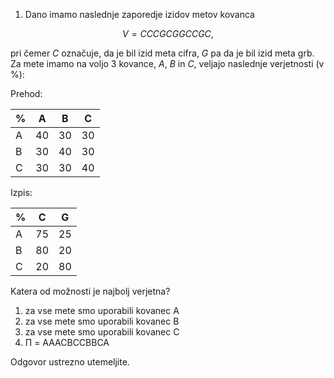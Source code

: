 1. Dano imamo naslednje zaporedje izidov metov kovanca

$$
V = CCCGCGGCCGC,
$$

pri čemer $C$ označuje, da je bil izid meta cifra, $G$ pa da je bil izid meta grb. Za mete imamo na voljo 3 kovance, $A$, $B$ in $C$, veljajo naslednje verjetnosti (v $\%$):

Prehod:

| %   | A   | B   | C   |
| --- | --- | --- | --- |
| A   | 40  | 30  | 30  |
| B   | 30  | 40  | 30  |
| C   | 30  | 30  | 40  |

Izpis:

| %   | C   | G   |
| --- | --- | --- |
| A   | 75  | 25  |
| B   | 80  | 20  |
| C   | 20  | 80  |


Katera od možnosti je najbolj verjetna?

 1. za vse mete smo uporabili kovanec A 
 2. za vse mete smo uporabili kovanec B 
 3. za vse mete smo uporabili kovanec C 
 4. Π = AAACBCCBBCA 
 
 Odgovor ustrezno utemeljite.